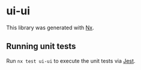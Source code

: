 # ui-ui

This library was generated with [Nx](https://nx.dev).

## Running unit tests

Run `nx test ui-ui` to execute the unit tests via [Jest](https://jestjs.io).
